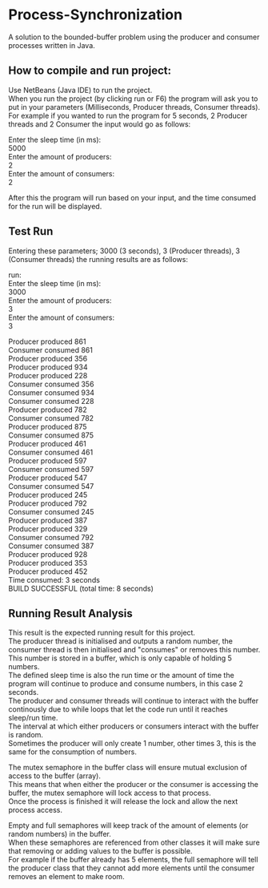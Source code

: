 # Process-Synchronization
A solution to the bounded-buffer problem using the producer and consumer processes written in Java.

## How to compile and run project:

Use NetBeans (Java IDE) to run the project. <br />
When you run the project (by clicking run or F6) the program will ask you to put in your parameters (Milliseconds, Producer threads, Consumer threads). <br />
For example if you wanted to run the program for 5 seconds, 2 Producer threads and 2 Consumer the input would go as follows: <br />

Enter the sleep time (in ms): <br />
5000 <br />
Enter the amount of producers: <br />
2 <br />
Enter the amount of consumers: <br />
2 <br />

After this the program will run based on your input, and the time consumed for the run will be displayed.

## Test Run

Entering these parameters; 3000 (3 seconds), 3 (Producer threads), 3 (Consumer threads) the running results are as follows:

run: <br />
Enter the sleep time (in ms): <br />
3000 <br />
Enter the amount of producers: <br />
3 <br />
Enter the amount of consumers: <br />
3 <br />

Producer produced 861<br />
Consumer consumed 861<br />
Producer produced 356<br />
Producer produced 934<br />
Producer produced 228<br />
Consumer consumed 356<br />
Consumer consumed 934<br />
Consumer consumed 228<br />
Producer produced 782<br />
Consumer consumed 782<br />
Producer produced 875<br />
Consumer consumed 875<br />
Producer produced 461<br />
Consumer consumed 461<br />
Producer produced 597<br />
Consumer consumed 597<br />
Producer produced 547<br />
Consumer consumed 547<br />
Producer produced 245<br />
Producer produced 792<br />
Consumer consumed 245<br />
Producer produced 387<br />
Producer produced 329<br />
Consumer consumed 792<br />
Consumer consumed 387<br />
Producer produced 928<br />
Producer produced 353<br />
Producer produced 452<br />
Time consumed: 3 seconds<br />
BUILD SUCCESSFUL (total time: 8 seconds)<br />

## Running Result Analysis

This result is the expected running result for this project. <br />
The producer thread is initialised and outputs a random number, the consumer thread is then initialised and "consumes" or removes this number. <br />
This number is stored in a buffer, which is only capable of holding 5 numbers. <br />
The defined sleep time is also the run time or the amount of time the program will continue to produce and consume numbers, in this case 2 seconds. <br />
The producer and consumer threads will continue to interact with the buffer continously due to while loops that let the code run until it reaches sleep/run time. <br />
The interval at which either producers or consumers interact with the buffer is random. <br />
Sometimes the producer will only create 1 number, other times 3, this is the same for the consumption of numbers. 

The mutex semaphore in the buffer class will ensure mutual exclusion of access to the buffer (array). <br />
This means that when either the producer or the consumer is accessing the buffer, the mutex semaphore will lock access to that process. <br />
Once the process is finished it will release the lock and allow the next process access. 

Empty and full semaphores will keep track of the amount of elements (or random numbers) in the buffer. <br />
When these semaphores are referenced from other classes it will make sure that removing or adding values to the buffer is possible. <br />
For example if the buffer already has 5 elements, the full semaphore will tell the producer class that they cannot add more elements until the consumer removes an element to make room.
